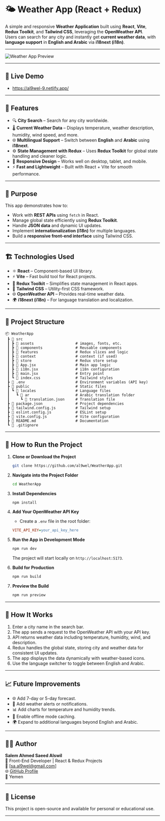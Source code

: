# 🌤️ Weather App (React + Redux)

A simple and responsive **Weather Application** built using **React**, **Vite**, **Redux Toolkit**, and **Tailwind CSS**, leveraging the **OpenWeather API**.  
Users can search for any city and instantly get **current weather data**, with **language support** in **English and Arabic** via **i18next (i18n)**.

---

![Weather App Preview](https://i.imgur.com/MPLdK2y.png)

---

## 📍 Live Demo

- https://al9wel-9.netlify.app/

---

## 🚀 Features

- 🔍 **City Search** – Search for any city worldwide.
- 🌡️ **Current Weather Data** – Displays temperature, weather description, humidity, wind speed, and more.
- 🌐 **Multilingual Support** – Switch between **English** and **Arabic** using **i18next**.
- ⚙️ **State Management with Redux** – Uses **Redux Toolkit** for global state handling and cleaner logic.
- 📱 **Responsive Design** – Works well on desktop, tablet, and mobile.
- ⚡ **Fast and Lightweight** – Built with React + Vite for smooth performance.

---

## 🧠 Purpose

This app demonstrates how to:

- Work with **REST APIs** using `fetch` in React.
- Manage global state efficiently using **Redux Toolkit**.
- Handle **JSON data** and dynamic UI updates.
- Implement **internationalization (i18n)** for multiple languages.
- Build a **responsive front-end interface** using Tailwind CSS.

---

## 🏗️ Technologies Used

- ⚛️ **React** – Component-based UI library.
- ⚡ **Vite** – Fast build tool for React projects.
- 🧰 **Redux Toolkit** – Simplifies state management in React apps.
- 🎨 **Tailwind CSS** – Utility-first CSS framework.
- 🌐 **OpenWeather API** – Provides real-time weather data.
- 🌍 **i18next (i18n)** – For language translation and localization.

---

## 📁 Project Structure

```
📦 WeatherApp
 ┣ 📂 src
 ┃ ┣ 📂 assets                   # images, fonts, etc.
 ┃ ┣ 📂 components               # Reusable components
 ┃ ┣ 📂 features                 # Redux slices and logic
 ┃ ┣ 📂 context                  # context (if used)
 ┃ ┣ 📂 store                    # Redux store setup
 ┃ ┣ 📜 App.jsx                  # Main app logic
 ┃ ┣ 📜 i18n.jsx                 # i18n configuration
 ┃ ┣ 📜 main.jsx                 # Entry point
 ┃ ┗ 📜 index.css                # Tailwind styles
 ┣ 📜 .env                       # Environment variables (API key)
 ┣ 📂 public                     # Static files
 ┃ ┗ 📂 locales                  # Language files
 ┃   ┗ 📂 ar                     # Arabic translation folder
 ┃     ┗ 📜 translation.json     # Translation file
 ┣ 📜 package.json               # Project dependencies
 ┣ 📜 tailwind.config.js         # Tailwind setup
 ┣ 📜 eslint.config.js           # ESLint setup
 ┣ 📜 vite.config.js             # Vite configuration
 ┣ 📜 README.md                  # Documentation
 ┗ 📜 .gitignore
```

---

## 🧾 How to Run the Project

1. **Clone or Download the Project**

   ```bash
   git clone https://github.com/al9wel/WeatherApp.git
   ```

2. **Navigate into the Project Folder**

   ```bash
   cd WeatherApp
   ```

3. **Install Dependencies**

   ```bash
   npm install
   ```

4. **Add Your OpenWeather API Key**

   - Create a `.env` file in the root folder:

   ```ini
   VITE_API_KEY=your_api_key_here
   ```

5. **Run the App in Development Mode**

   ```bash
   npm run dev
   ```

   The project will start locally on `http://localhost:5173`.

6. **Build for Production**

   ```bash
   npm run build
   ```

7. **Preview the Build**

   ```bash
   npm run preview
   ```

---

## 🧩 How It Works

1. Enter a city name in the search bar.
2. The app sends a request to the OpenWeather API with your API key.
3. API returns weather data including temperature, humidity, wind, and description.
4. Redux handles the global state, storing city and weather data for consistent UI updates.
5. The app displays the data dynamically with weather-based icons.
6. Use the language switcher to toggle between English and Arabic.

---

## 📈 Future Improvements

- 🌐 Add 7-day or 5-day forecast.
- 🔔 Add weather alerts or notifications.
- 📊 Add charts for temperature and humidity trends.
- 💾 Enable offline mode caching.
- 🌍 Expand to additional languages beyond English and Arabic.

---

## 👨‍💻 Author

**Salem Ahmed Saeed Alswil**  
💼 Front-End Developer | React & Redux Projects  
📧 [sa.al9wel@gmail.com]  
🌐 [GitHub Profile](https://github.com/al9wel)  
📍 Yemen

---

## 📜 License

This project is open-source and available for personal or educational use.

---
